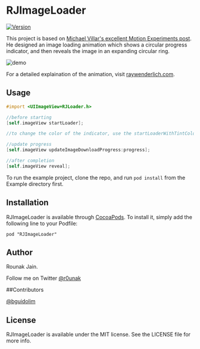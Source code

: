 # RJImageLoader

[![Version](https://img.shields.io/cocoapods/v/RJImageLoader.svg?style=flat)](http://cocoadocs.org/docsets/RJImageLoader)

This project is based on [Michael Villar's excellent Motion Experiments post](http://www.michaelvillar.com/motion). He designed an image loading animation which shows a circular progress indicator, and then reveals the image in an expanding circular ring.

![demo](https://raw.githubusercontent.com/rounak/RJImageLoader/master/out6.gif)

For a detailed explaination of the animation, visit [raywenderlich.com](http://www.raywenderlich.com/94302/implement-circular-image-loader-animation-cashapelayer).

## Usage


```objective-c
#import <UIImageView+RJLoader.h>

//before starting
[self.imageView startLoader];

//to change the color of the indicator, use the startLoaderWithTintColor: method

//update progress
[self.imageView updateImageDownloadProgress:progress];

//after completion
[self.imageView reveal];

```


To run the example project, clone the repo, and run `pod install` from the Example directory first.

## Installation

RJImageLoader is available through [CocoaPods](http://cocoapods.org). To install
it, simply add the following line to your Podfile:

    pod "RJImageLoader"

## Author

Rounak Jain.

Follow me on Twitter [@r0unak](https://twitter.com/r0unak)

##Contributors

[@bguidolim](http://twitter.com/bguidolim)

## License

RJImageLoader is available under the MIT license. See the LICENSE file for more info.

